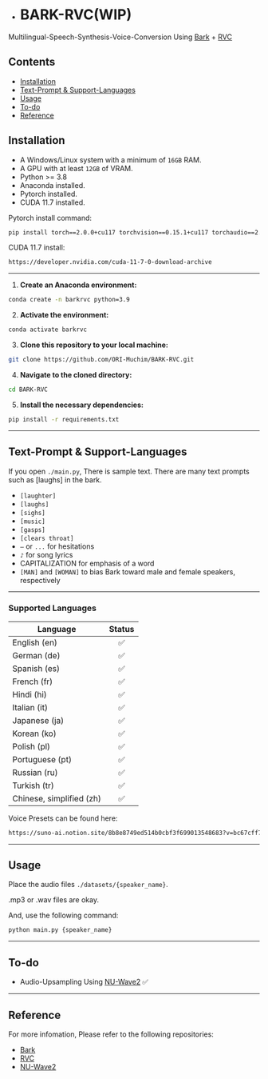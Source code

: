 - # BARK-RVC(WIP)

Multilingual-Speech-Synthesis-Voice-Conversion Using [Bark](https://github.com/suno-ai/bark) + [RVC](https://github.com/RVC-Project/Retrieval-based-Voice-Conversion-WebUI)

## Contents
- [Installation](#installation)
- [Text-Prompt & Support-Languages](#text-prompt--support-languages)
- [Usage](#usage)
- [To-do](#to-do)
- [Reference](#reference)

## Installation
- A Windows/Linux system with a minimum of `16GB` RAM.
- A GPU with at least `12GB` of VRAM.
- Python >= 3.8
- Anaconda installed.
- Pytorch installed.
- CUDA 11.7 installed.

Pytorch install command:
```sh
pip install torch==2.0.0+cu117 torchvision==0.15.1+cu117 torchaudio==2.0.1 --index-url https://download.pytorch.org/whl/cu117
```

CUDA 11.7 install:
```sh
https://developer.nvidia.com/cuda-11-7-0-download-archive
```

---

1. **Create an Anaconda environment:**

```sh
conda create -n barkrvc python=3.9
```

2. **Activate the environment:**

```sh
conda activate barkrvc
```

3. **Clone this repository to your local machine:**

```sh
git clone https://github.com/ORI-Muchim/BARK-RVC.git
```

4. **Navigate to the cloned directory:**

```sh
cd BARK-RVC
```

5. **Install the necessary dependencies:**

```sh
pip install -r requirements.txt
```

---

## Text-Prompt & Support-Languages

If you open `./main.py`, There is sample text. There are many text prompts such as [laughs] in the bark.

- `[laughter]`
- `[laughs]`
- `[sighs]`
- `[music]`
- `[gasps]`
- `[clears throat]`
- `—` or `...` for hesitations
- `♪` for song lyrics
- CAPITALIZATION for emphasis of a word
- `[MAN]` and `[WOMAN]` to bias Bark toward male and female speakers, respectively

---

### Supported Languages

| Language | Status |
| --- | :---: |
| English (en) | ✅ |
| German (de) | ✅ |
| Spanish (es) | ✅ |
| French (fr) | ✅ |
| Hindi (hi) | ✅ |
| Italian (it) | ✅ |
| Japanese (ja) | ✅ |
| Korean (ko) | ✅ |
| Polish (pl) | ✅ |
| Portuguese (pt) | ✅ |
| Russian (ru) | ✅ |
| Turkish (tr) | ✅ |
| Chinese, simplified (zh) | ✅ |

Voice Presets can be found here:
```sh
https://suno-ai.notion.site/8b8e8749ed514b0cbf3f699013548683?v=bc67cff786b04b50b3ceb756fd05f68c
```

---

## Usage

Place the audio files `./datasets/{speaker_name}`.

.mp3 or .wav files are okay.


And, use the following command:

```sh
python main.py {speaker_name}
```

---

## To-do
- Audio-Upsampling Using [NU-Wave2](https://github.com/mindslab-ai/nuwave2) ✅

---

## Reference

For more infomation, Please refer to the following repositories:
- [Bark](https://github.com/suno-ai/bark)
- [RVC](https://github.com/RVC-Project/Retrieval-based-Voice-Conversion-WebUI)
- [NU-Wave2](https://github.com/mindslab-ai/nuwave2)
